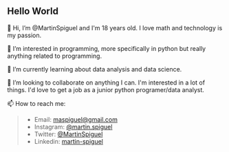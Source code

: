 ## Hello World

👋 Hi, I’m @MartinSpiguel and I'm 18 years old. I love math and technology is my passion.   
  
👀 I’m interested in programming, more specifically in python but really anything related to programming.   
  
🌱 I’m currently learning about data analysis and data science.
  
💞️ I’m looking to collaborate on anything I can. I'm interested in a lot of things. I'd love to get a job as a junior python programer/data analyst.
  
📫 How to reach me:  
> - Email: maspiguel@gmail.com  
> - Instagram: [@martin.spiguel](https://www.instagram.com/martin.spiguel/)
> - Twitter: [@MartinSpiguel](https://twitter.com/MartinSpiguel)
> - Linkedin: [martin-spiguel](https://www.linkedin.com/in/mart%C3%ADn-spiguel-505865232/) 


<!---
MartinSpiguel/MartinSpiguel is a ✨ special ✨ repository because its `README.md` (this file) appears on your GitHub profile.
You can click the Preview link to take a look at your changes.
--->
